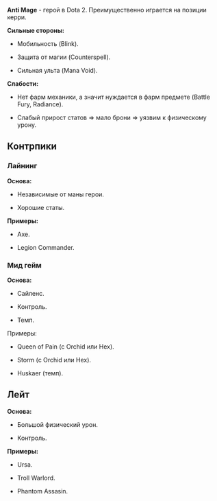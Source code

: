 **Anti Mage** - герой в Dota 2. Преимущественно играется на позиции керри.

**Сильные стороны:**

- Мобильность (Blink).

- Защита от магии (Counterspell).

- Сильная ульта (Mana Void).

**Слабости:**

- Нет фарм механики, а значит нуждается в фарм предмете (Battle Fury, Radiance).

- Слабый прирост статов => мало брони => уязвим к физическому урону.

## Контрпики

### Лайнинг

**Основа:**

- Независимые от маны герои.

- Хорошие статы.

**Примеры:**

- Axe.

- Legion Commander.

### Мид гейм

**Основа:**

- Сайленс.

- Контроль.

- Темп.

Примеры:

- Queen of Pain (с Orchid или Hex).

- Storm (с Orchid или Hex).

- Huskaer (темп).

## Лейт

**Основа:**

- Большой физический урон.

- Контроль.

**Примеры:**

- Ursa.

- Troll Warlord.

- Phantom Assasin.